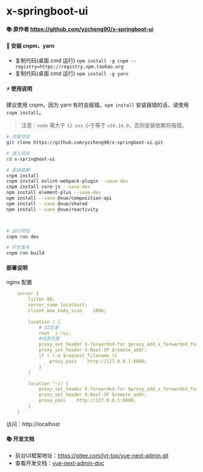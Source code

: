 <h1> x-springboot-ui </h1>

#### 📚 原作者  https://github.com/yzcheng90/x-springboot-ui

#### 🚧 安装 cnpm、yarn

- 复制代码(桌面 cmd 运行) `npm install -g cnpm --registry=https://registry.npm.taobao.org`
- 复制代码(桌面 cmd 运行) `npm install -g yarn`

#### ⚡ 使用说明

建议使用 cnpm，因为 yarn 有时会报错。`npm install` 安装报错的话，请使用 `cnpm install`。

> 注意：`node` 需大于 `12.xxx` 小于等于 `v16.14.0`，否则安装依赖将报错。

```bash
# 克隆项目
git clone https://github.com/yzcheng90/x-springboot-ui.git

# 进入项目
cd x-springboot-ui

# 安装依赖
cnpm install
cnpm install eslint-webpack-plugin --save-dev
cnpm install core-js --save-dev
npm install element-plus --save-dev
npm install --save @vue/composition-api
npm install --save @vue/shared 
npm install --save @vue/reactivity



# 运行项目
cnpm run dev

# 打包发布
cnpm run build
```

#### 部署说明

nginx 配置
```yaml
    server {
        listen 80;
        server_name localhost;
        client_max_body_size    100m; 
  
        location / {
            # UI目录
            root  i:/ui;
            #动态页面
            proxy_set_header X-forwarded-for $proxy_add_x_forwarded_for;
            proxy_set_header X-Real-IP $remote_addr;
            if ( !-e $request_filename ){
                proxy_pass    http://127.0.0.1:8080;
            }
        }

        location ^~// {
            proxy_set_header X-forwarded-for $proxy_add_x_forwarded_for;
            proxy_set_header X-Real-IP $remote_addr;
            proxy_pass    http://127.0.0.1:8080;
        }
    }
```
访问：http://localhost


#### 📚 开发文档
- 前台UI框架地址：https://gitee.com/lyt-top/vue-next-admin.git
- 查看开发文档：<a href="https://lyt-top.gitee.io/vue-next-admin-doc-preview" target="_blank">vue-next-admin-doc</a>
